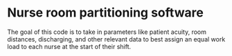 # Nurse room partitioning software

The goal of this code is to take in parameters like patient acuity, room distances, discharging, and other relevant data to best assign an equal work load to each nurse at the start of their shift.

